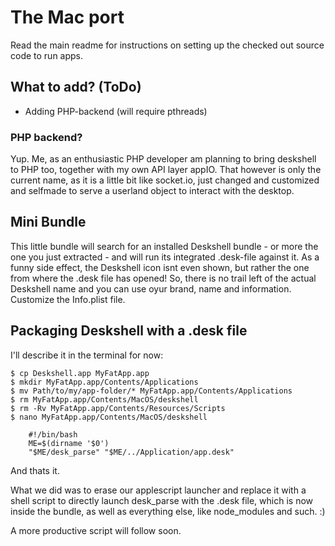 # The Mac port

Read the main readme for instructions on setting up the checked out source code to run apps.

## What to add? (ToDo)
- Adding PHP-backend (will require pthreads)

### PHP backend?
Yup. Me, as an enthusiastic PHP developer am planning to bring deskshell to PHP too, together with my own API layer appIO. That however is only the current name, as it is a little bit like socket.io, just changed and customized and selfmade to serve a userland object to interact with the desktop.

## Mini Bundle
This little bundle will search for an installed Deskshell bundle - or more the one you just extracted - and will run its integrated .desk-file against it. As a funny side effect, the Deskshell icon isnt even shown, but rather the one from where the .desk file has opened! So, there is no trail left of the actual Deskshell name and you can use oyur brand, name and information. Customize the Info.plist file.

## Packaging Deskshell with a .desk file
I'll describe it in the terminal for now:

	$ cp Deskshell.app MyFatApp.app
	$ mkdir MyFatApp.app/Contents/Applications
	$ mv Path/to/my/app-folder/* MyFatApp.app/Contents/Applications
	$ rm MyFatApp.app/Contents/MacOS/deskshell
	$ rm -Rv MyFatApp.app/Contents/Resources/Scripts
	$ nano MyFatApp.app/Contents/MacOS/deskshell
		
		#!/bin/bash
		ME=$(dirname '$0')
		"$ME/desk_parse" "$ME/../Application/app.desk"
		
And thats it.

What we did was to erase our applescript launcher and replace it with a shell script to directly launch desk_parse with the .desk file, which is now inside the bundle, as well as everything else, like node_modules and such. :)

A more productive script will follow soon.
